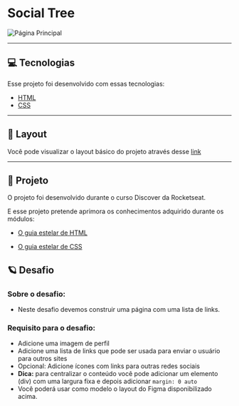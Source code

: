 # **Social Tree**

![Página Principal](https://github.com/WendelSantosNunes/Social-Tree/blob/main/img/readme/P%C3%A1gina-principal.png?raw=true)

---

## 💻 **Tecnologias**

Esse projeto foi desenvolvido com essas tecnologias:

- [HTML](https://developer.mozilla.org/pt-BR/docs/Web/HTML)
- [CSS](https://developer.mozilla.org/pt-BR/docs/Web/CSS)

---

## 🎨 **Layout**

Você pode visualizar o layout básico do projeto através desse [link](<https://www.figma.com/file/qL29ZvyDKCYlfBFPjAdzrk/DD-%2F-Social-links-(Copy)?node-id=0%3A1>)

---

## 🚀 **Projeto**

O projeto foi desenvolvido durante o curso Discover ​da Rocketseat.

E esse projeto pretende aprimora os conhecimentos adquirido durante os módulos:

- [O guia estelar de HTML](https://app.rocketseat.com.br/node/o-guia-estelar-de-html)

- [O guia estelar de CSS](https://app.rocketseat.com.br/node/o-guia-estelar-de-css)

## :ringed_planet: **Desafio**

### Sobre o desafio:

- Neste desafio devemos construir uma página com uma lista de links.

### Requisito para o desafio:

- Adicione uma imagem de perfil
- Adicione uma lista de links que pode ser usada para enviar o usuário para outros sites
- Opcional: Adicione ícones com links para outras redes sociais
- **Dica:** para centralizar o conteúdo você pode adicionar um elemento (div) com uma largura fixa e depois adicionar `margin: 0 auto`
- Você poderá usar como modelo o layout do Figma disponibilizado acima.
